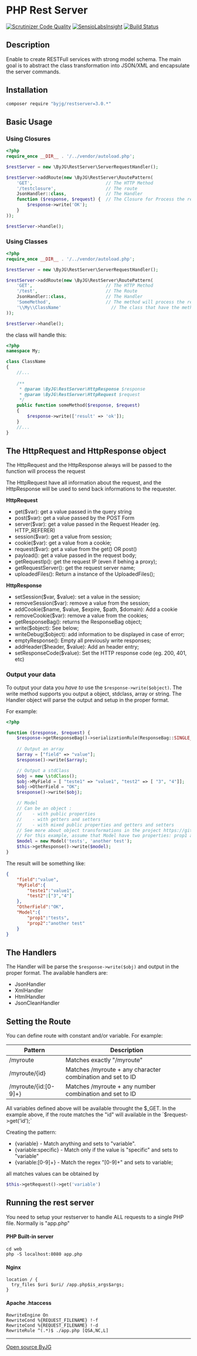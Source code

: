 # PHP Rest Server
[![Scrutinizer Code Quality](https://scrutinizer-ci.com/g/byjg/restserver/badges/quality-score.png?b=master)](https://scrutinizer-ci.com/g/byjg/restserver/?branch=master)
[![SensioLabsInsight](https://insight.sensiolabs.com/projects/40968662-27b2-4a31-9872-a29bdd68da2b/mini.png)](https://insight.sensiolabs.com/projects/40968662-27b2-4a31-9872-a29bdd68da2b)
[![Build Status](https://travis-ci.org/byjg/restserver.svg?branch=master)](https://travis-ci.org/byjg/restserver)

## Description

Enable to create RESTFull services with strong model schema. The main goal is to abstract the class transformation 
into JSON/XML and encapsulate the server commands.

## Installation

```bash
composer require "byjg/restserver=3.0.*"
```

## Basic Usage

### Using Closures

```php
<?php
require_once __DIR__ . '/../vendor/autoload.php';

$restServer = new \ByJG\RestServer\ServerRequestHandler();

$restServer->addRoute(new \ByJG\RestServer\RoutePattern(
    'GET',                            // The HTTP Method
    '/testclosure',                   // The route
    JsonHandler::class,               // The Handler
    function ($response, $request) {  // The Closure for Process the request 
        $response->write('OK');
    }
));

$restServer->handle();
```

### Using Classes

```php
<?php
require_once __DIR__ . '/../vendor/autoload.php';

$restServer = new \ByJG\RestServer\ServerRequestHandler();

$restServer->addRoute(new \ByJG\RestServer\RoutePattern(
    'GET',                            // The HTTP Method
    '/test',                          // The Route
    JsonHandler::class,               // The Handler
    'SomeMethod',                     // The method will process the request
    '\\My\\ClassName'                   // The class that have the method
));

$restServer->handle();
```

the class will handle this:

```php
<?php
namespace My;

class ClassName
{
    //...
    
    /**
     * @param \ByJG\RestServer\HttpResponse $response 
     * @param \ByJG\RestServer\HttpRequest $request
     */
    public function someMethod($response, $request)
    {
        $response->write(['result' => 'ok']);
    }
    //...
}
```

## The HttpRequest and HttpResponse object

The HttpRequest and the HttpResponse always will be passed to the function will process the request

The HttpRequest have all information about the request, and the HttpResponse will be used to send back
informations to the requester.

**HttpRequest**

- get($var): get a value passed in the query string
- post($var): get a value passed by the POST Form
- server($var): get a value passed in the Request Header (eg. HTTP_REFERER)
- session($var): get a value from session;
- cookie($var): get a value from a cookie;
- request($var): get a value from the get() OR post()
- payload(): get a value passed in the request body;
- getRequestIp(): get the request IP (even if behing a proxy);
- getRequestServer(): get the request server name;
- uploadedFiles(): Return a instance of the UploadedFiles();

**HttpResponse**

- setSession($var, $value): set a value in the session;
- removeSession($var): remove a value from the session;
- addCookie($name, $value, $expire, $path, $domain): Add a cookie
- removeCookie($var): remove a value from the cookies;
- getResponseBag(): returns the ResponseBag object;
- write($object): See below;
- writeDebug($object): add information to be displayed in case of error;
- emptyResponse(): Empty all previously write responses;
- addHeader($header, $value): Add an header entry;
- setResponseCode($value): Set the HTTP response code (eg. 200, 401, etc)

### Output your data 

To output your data you *have to* use the `$response->write($object)`. 
The write method supports you output a object, stdclass, array or string. The Handler object will
parse the output and setup in the proper format. 

For example:

```php
<?php

function ($response, $request) {
    $response->getResponseBag()->serializationRule(ResponseBag::SINGLE_OBJECT);
    
    // Output an array
    $array = ["field" => "value"];
    $response()->write($array);

    // Output a stdClass
    $obj = new \stdClass();
    $obj->MyField = [ "teste1" => "value1", "test2" => [ "3", "4"]];
    $obj->OtherField = "OK";
    $response()->write($obj);

    // Model  
    // Can be an object :
    //    - with public properties 
    //    - with getters and setters
    //    - with mixed public properties and getters and setters
    // See more about object transformations in the project https://github.com/byjg/anydataset
    // For this example, assume that Model have two properties: prop1 and prop2
    $model = new Model('tests', 'another test');
    $this->getResponse()->write($model);
}
```

The result will be something like:

```json
{
    "field":"value",
    "MyField":{
        "teste1":"value1",
        "test2":["3","4"]
    },
    "OtherField":"OK",
    "Model":{
        "prop1":"tests",
        "prop2":"another test"
    }
}
```

## The Handlers

The Handler will be parse the `$response->write($obj)` and output in the proper format. 
The available handlers are:

- JsonHandler
- XmlHandler
- HtmlHandler
- JsonCleanHandler


## Setting the Route


You can define route with constant and/or variable. For example:


| Pattern                | Description |
|------------------------|---------------------------------|
| /myroute               | Matches exactly "/myroute"      |
| /myroute/{id}          | Matches /myroute + any character combination and set to ID |
| /myroute/{id:[0-9]+}   | Matches /myroute + any number combination and set to ID |

All variables defined above will be available throught the $_GET. In the example above,
if the route matches the "id" will available in the `$request->get('id');`

Creating the pattern:

- {variable} - Match anything and sets to "variable".
- {variable:specific} - Match only if the value is "specific" and sets to "variable"
- {variable:[0-9]+} - Match the regex "[0-9]+" and sets to variable;

all matches values can be obtained by

```php
$this->getRequest()->get('variable')
```

## Running the rest server

You need to setup your restserver to handle ALL requests to a single PHP file. Normally is "app.php" 

#### PHP Built-in server

```
cd web
php -S localhost:8080 app.php
```

#### Nginx 

```
location / {
  try_files $uri $uri/ /app.php$is_args$args;
}
```

#### Apache .htaccess

```
RewriteEngine On
RewriteCond %{REQUEST_FILENAME} !-f
RewriteCond %{REQUEST_FILENAME} !-d
RewriteRule ^(.*)$ ./app.php [QSA,NC,L]
```

----
[Open source ByJG](http://opensource.byjg.com)
